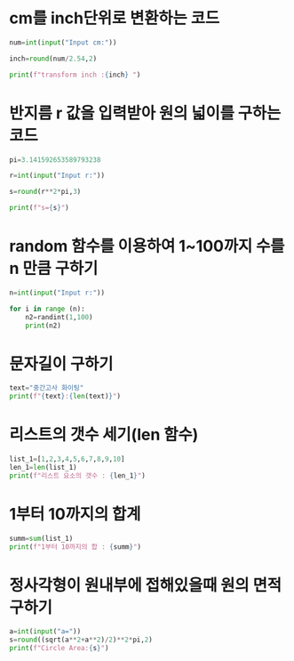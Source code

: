# cm를 inch단위로 변환하는 코드
```py
num=int(input("Input cm:"))

inch=round(num/2.54,2)

print(f"transform inch :{inch} ")
```

# 반지름 r 값을 입력받아 원의 넓이를 구하는 코드
```py
pi=3.141592653589793238

r=int(input("Input r:"))

s=round(r**2*pi,3)

print(f"s={s}")
```

# random 함수를 이용하여 1~100까지 수를 n 만큼 구하기
```py
n=int(input("Input r:"))

for i in range (n):
    n2=randint(1,100)
    print(n2)
```

# 문자길이 구하기
```py
text="중간고사 화이팅"
print(f"{text}:{len(text)}")
```

# 리스트의 갯수 세기(len 함수)
```py
list_1=[1,2,3,4,5,6,7,8,9,10]
len_1=len(list_1)
print(f"리스트 요소의 갯수 : {len_1}")
```

# 1부터 10까지의 합계
```py
summ=sum(list_1)
print(f"1부터 10까지의 합 : {summ}")
```

# 정사각형이 원내부에 접해있을때 원의 면적 구하기
```py
a=int(input("a="))
s=round((sqrt(a**2+a**2)/2)**2*pi,2)
print(f"Circle Area:{s}")
```

